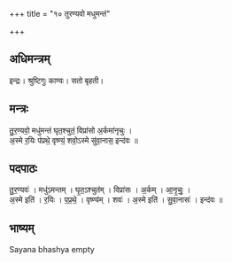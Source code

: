 +++
title = "१० तुरण्यवो मधुमन्तं"

+++
## अधिमन्त्रम्
इन्द्रः। श्रुष्टिगुः काण्वः। सतो बृहती।

## मन्त्रः
तु॒र॒ण्यवो॒ मधु॑मन्तं घृत॒श्चुतं॒ विप्रा॑सो अ॒र्कमा॑नृचुः ।  
अ॒स्मे र॒यिः प॑प्रथे॒ वृष्ण्यं॒ शवो॒ऽस्मे सु॑वा॒नास॒ इन्द॑वः ॥

## पदपाठः
तु॒र॒ण्यवः॑ । मधु॑ऽमन्तम् । घृ॒त॒ऽश्चुत॑म् । विप्रा॑सः । अ॒र्कम् । आ॒नृ॒चुः॒ ।  
अ॒स्मे इति॑ । र॒यिः । प॒प्र॒थे॒ । वृष्ण्य॑म् । शवः॑ । अ॒स्मे इति॑ । सु॒वा॒नासः॑ । इन्द॑वः ॥

## भाष्यम्
Sayana bhashya empty
